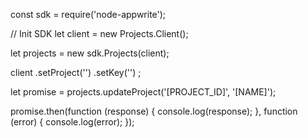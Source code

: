 const sdk = require('node-appwrite');

// Init SDK
let client = new Projects.Client();

let projects = new sdk.Projects(client);

client
    .setProject('')
    .setKey('')
;

let promise = projects.updateProject('[PROJECT_ID]', '[NAME]');

promise.then(function (response) {
    console.log(response);
}, function (error) {
    console.log(error);
});
